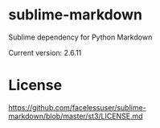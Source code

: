 # sublime-markdown

Sublime dependency for Python Markdown

Current version: 2.6.11

# License

https://github.com/facelessuser/sublime-markdown/blob/master/st3/LICENSE.md
